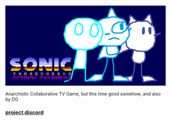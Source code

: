 ![](/GHMLogo.png)

 Anarchistic Collaborative TV Game, but this time good somehow, and also by DG

### [project discord](https://discord.gg/73f7XQpZkC)
